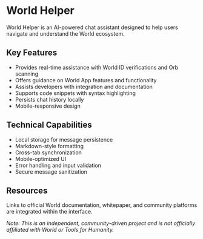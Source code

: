 # World Helper

World Helper is an AI-powered chat assistant designed to help users navigate and understand the World ecosystem. 

## Key Features
- Provides real-time assistance with World ID verifications and Orb scanning
- Offers guidance on World App features and functionality
- Assists developers with integration and documentation
- Supports code snippets with syntax highlighting
- Persists chat history locally
- Mobile-responsive design

## Technical Capabilities
- Local storage for message persistence
- Markdown-style formatting
- Cross-tab synchronization
- Mobile-optimized UI
- Error handling and input validation
- Secure message sanitization

## Resources
Links to official World documentation, whitepaper, and community platforms are integrated within the interface.

*Note: This is an independent, community-driven project and is not officially affiliated with World or Tools for Humanity.*
